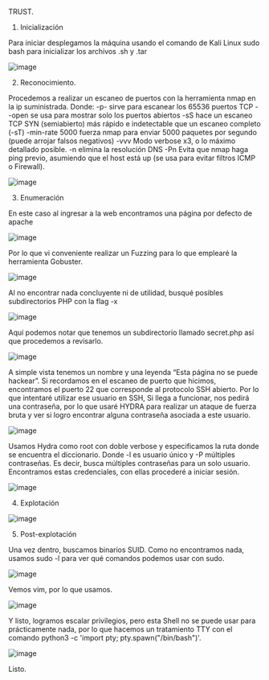TRUST.

1.	Inicialización

Para iniciar desplegamos la máquina usando el comando de Kali Linux sudo bash para inicializar los archivos .sh y .tar
 
![image](https://github.com/user-attachments/assets/6c3f298c-4cb8-4653-a002-eb1a91419487)

2.	Reconocimiento.

Procedemos a realizar un escaneo de puertos con la herramienta nmap en la ip suministrada. Donde:
-p- sirve para escanear los 65536 puertos TCP 
--open se usa para mostrar solo los puertos abiertos
-sS hace un escaneo TCP SYN (semiabierto) más rápido e indetectable que un escaneo completo (-sT)
-min-rate 5000 fuerza nmap para enviar 5000 paquetes por segundo (puede arrojar falsos negativos)
-vvv Modo verbose x3, o lo máximo detallado posible.
-n elimina la resolución DNS
-Pn Evita que nmap haga ping previo, asumiendo que el host está up (se usa para evitar filtros ICMP o Firewall).
 
![image](https://github.com/user-attachments/assets/6f30d808-016c-4d1c-8d9f-39a9f2bbb3e2)

3.	Enumeración

En este caso al ingresar a la web encontramos una página por defecto de apache  

![image](https://github.com/user-attachments/assets/78ca1fd6-de48-4027-b221-3e523c05ea31)


Por lo que vi conveniente realizar un  Fuzzing para lo que emplearé la herramienta Gobuster.
 
![image](https://github.com/user-attachments/assets/6784a090-dd7a-4da8-8fd0-5b03521f36d9)

Al no encontrar nada concluyente ni de utilidad, busqué posibles subdirectorios PHP con la flag -x

![image](https://github.com/user-attachments/assets/ea76499d-8092-41aa-8185-66d92a844208)

 
Aquí podemos notar que tenemos un subdirectorio llamado secret.php así que procedemos a revisarlo. 
 
![image](https://github.com/user-attachments/assets/1f7b58f3-b645-42e1-9d50-01e48fd1bcc7)


A simple vista tenemos un nombre y una leyenda “Esta página no se puede hackear”.
Si recordamos en el escaneo de puerto que hicimos, encontramos el puerto 22 que corresponde al protocolo SSH abierto.
Por lo que intentaré utilizar ese usuario en SSH, Si llega a funcionar, nos pedirá una contraseña, por lo que usaré  HYDRA para realizar un ataque de fuerza bruta y ver si logro encontrar alguna contraseña asociada a este usuario.

![image](https://github.com/user-attachments/assets/0451b6aa-b29b-40fd-ac0f-7fe6ca15cf4b)

Usamos  Hydra  como root con doble verbose y especificamos la ruta donde se encuentra el diccionario.
Donde -l  es usuario único y -P múltiples contraseñas. Es decir, busca múltiples contraseñas para un solo usuario.
Encontramos estas credenciales, con ellas procederé a iniciar sesión.

![image](https://github.com/user-attachments/assets/416c3635-3863-41ac-918c-84e621c31e56)
 
4.	Explotación

![image](https://github.com/user-attachments/assets/d9a84573-7162-414c-9875-581d128a0bd0)

5.	Post-explotación

Una vez dentro, buscamos binarios SUID.
Como no encontramos nada, usamos  sudo -l para ver qué comandos podemos usar con sudo.

![image](https://github.com/user-attachments/assets/476ba70e-5d20-46d6-a049-c5f2462e33e3)

Vemos vim, por lo que usamos.

![image](https://github.com/user-attachments/assets/1a8ee49a-677b-49ba-955d-659d191cf4b7)

Y listo, logramos escalar privilegios, pero esta Shell no se puede usar para prácticamente nada, por lo que hacemos un tratamiento TTY con el comando python3 -c 'import pty; pty.spawn("/bin/bash")'.

![image](https://github.com/user-attachments/assets/86c0f812-f6e1-462f-bb22-5c3df65ccbf2)
 
Listo.
